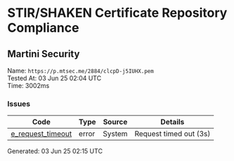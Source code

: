# STIR/SHAKEN Certificate Repository Compliance

## Martini Security

Name: `https://p.mtsec.me/2884/clcpD-j5IUHX.pem`\
Tested At: 03 Jun 25 02:04 UTC\
Time: 3002ms

### Issues

| Code | Type | Source | Details |
|------|------|--------|---------|
| [e_request_timeout](../../ISSUES/e_request_timeout/README.md) | error | System | Request timed out (3s) |

Generated: 03 Jun 25 02:15 UTC